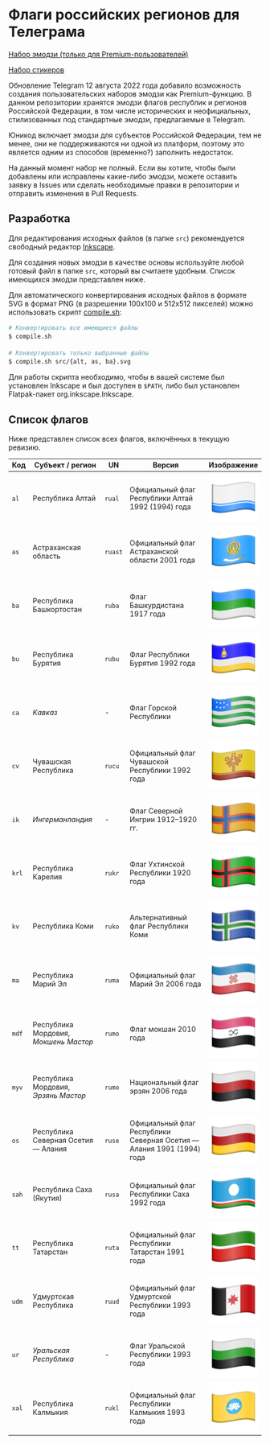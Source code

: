 # Флаги российских регионов для Телеграма

[Набор эмодзи (только для Premium-пользователей)](https://t.me/addemoji/russianregions)

[Набор стикеров](https://t.me/addstickers/russianregionsstick)

Обновление Telegram 12 августа 2022 года добавило возможность создания
пользовательских наборов эмодзи как Premium-функцию. В данном репозитории
хранятся эмодзи флагов республик и регионов Российской Федерации, в том числе
исторических и неофициальных, стилизованных под стандартные эмодзи, предлагаемые
в Telegram.

Юникод включает эмодзи для субъектов Российской Федерации, тем не менее, они не
поддерживаются ни одной из платформ, поэтому это является одним из способов
(временно?) заполнить недостаток.

На данный момент набор не полный. Если вы хотите, чтобы были добавлены или
исправлены какие-либо эмодзи, можете оставить заявку в Issues или сделать
необходимые правки в репозитории и отправить изменения в Pull Requests.

## Разработка

Для редактирования исходных файлов (в папке `src`) рекомендуется свободный
редактор [Inkscape](https://inkscape.org).

Для создания новых эмодзи в качестве основы используйте любой готовый файл в
папке `src`, который вы считаете удобным. Список имеющихся эмодзи представлен
ниже.

Для автоматического конвертирования исходных файлов в формате SVG в формат PNG
(в разрешении 100x100 и 512x512 пикселей) можно использовать скрипт
[compile.sh](compile.sh):

```bash
# Конвертировать все имеющиеся файлы
$ compile.sh 

# Конвертировать только выбранные файлы
$ compile.sh src/{alt, as, ba}.svg
```

Для работы скрипта необходимо, чтобы в вашей системе был установлен Inkscape и
был доступен в `$PATH`, либо был установлен Flatpak-пакет org.inkscape.Inkscape.

## Список флагов

Ниже представлен список всех флагов, включённых в текущую ревизию.

<table>
<thead>
<tr>
<th>Код</th>
<th>Субъект / регион</th>
<th>UN</th>
<th>Версия</th>
<th>Изображение</th>
</tr>
</thead>

<tbody>
<tr>
<td><code>al</code></td>
<td>Республика Алтай</td>
<td><code>rual</code></td>
<td>Официальный флаг Республики Алтай 1992 (1994) года</td>
<td><img src="dist/100x100/al.png" alt=""></td>
</tr>

<tr>
<td><code>as</code></td>
<td>Астраханская область</td>
<td><code>ruast</code></td>
<td>Официальный флаг Астраханской области 2001 года</td>
<td><img src="dist/100x100/as.png" alt=""></td>
</tr>

<tr>
<td><code>ba</code></td>
<td>Республика Башкортостан</td>
<td><code>ruba</code></td>
<td>Флаг Башкурдистана 1917 года</td>
<td><img src="dist/100x100/ba.png" alt=""></td>
</tr>

<tr>
<td><code>bu</code></td>
<td>Республика Бурятия</td>
<td><code>rubu</code></td>
<td>Флаг Республики Бурятия 1992 года</td>
<td><img src="dist/100x100/bu.png" alt=""></td>
</tr>

<tr>
<td><code>ca</code></td>
<td><em>Кавказ</em></td>
<td>-</td>
<td>Флаг Горской Республики</td>
<td><img src="dist/100x100/ca.png" alt=""></td>
</tr>

<tr>
<td><code>cv</code></td>
<td>Чувашская Республика</td>
<td><code>rucu</code></td>
<td>Официальный флаг Чувашской Республики 1992 года</td>
<td><img src="dist/100x100/cv.png" alt=""></td>
</tr>

<tr>
<td><code>ik</code></td>
<td><em>Ингерманландия</em></td>
<td>-</td>
<td>Флаг Северной Ингрии 1912–1920 гг.</td>
<td><img src="dist/100x100/ik.png" alt=""></td>
</tr>

<tr>
<td><code>krl</code></td>
<td>Республика Карелия</td>
<td><code>rukr<code></td>
<td>Флаг Ухтинской Республики 1920 года</td>
<td><img src="dist/100x100/krl.png" alt=""></td>
</tr>

<tr>
<td><code>kv</code></td>
<td>Республика Коми</td>
<td><code>ruko</code></td>
<td>Альтернативный флаг Республики Коми</td>
<td><img src="dist/100x100/kv.png" alt=""></td>
</tr>

<tr>
<td><code>ma</code></td>
<td>Республика Марий Эл</td>
<td><code>ruma</code></td>
<td>Официальный флаг Марий Эл 2006 года</td>
<td><img src="dist/100x100/ma.png" alt=""></td>
</tr>

<tr>
<td><code>mdf</code></td>
<td>Республика Мордовия,<br/><em>Мокшень Мастор</em></td>
<td><code>rumo</code></td>
<td>Флаг мокшан 2010 года</td>
<td><img src="dist/100x100/mdf.png" alt=""></td>
</tr>

<tr>
<td><code>myv</code></td>
<td>Республика Мордовия,<br/><em>Эрзянь Мастор</em></td>
<td><code>rumo</code></td>
<td>Национальный флаг эрзян 2006 года</td>
<td><img src="dist/100x100/myv.png" alt=""></td>
</tr>

<tr>
<td><code>os</code></td>
<td>Республика Северная Осетия — Алания</td>
<td><code>ruse</code></td>
<td>Официальный флаг Республики Северная Осетия — Алания 1991 (1994) года</td>
<td><img src="dist/100x100/os.png" alt=""></td>
</tr>

<tr>
<td><code>sah</code></td>
<td>Республика Саха (Якутия)</td>
<td><code>rusa</code></td>
<td>Официальный флаг Республики Саха 1992 года</td>
<td><img src="dist/100x100/sah.png" alt=""></td>
</tr>

<tr>
<td><code>tt</code></td>
<td>Республика Татарстан</td>
<td><code>ruta</code></td>
<td>Официальный флаг Республики Татарстан 1991 года</td>
<td><img src="dist/100x100/tt.png" alt=""></td>
</tr>

<tr>
<td><code>udm</code></td>
<td>Удмуртская Республика</td>
<td><code>ruud</code></td>
<td>Официальный флаг Удмуртской Республики 1993 года</td>
<td><img src="dist/100x100/udm.png" alt=""></td>
</tr>

<tr>
<td><code>ur</code></td>
<td><em>Уральская Республика</em></td>
<td>-</td>
<td>Флаг Уральской Республики 1993 года</td>
<td><img src="dist/100x100/ur.png" alt=""></td>
</tr>

<tr>
<td><code>xal</code></td>
<td>Республика Калмыкия</td>
<td><code>rukl</code></td>
<td>Официальный флаг Республики Калмыкия 1993 года</td>
<td><img src="dist/100x100/xal.png" alt=""></td>
</tr>
</tbody>
</table>
